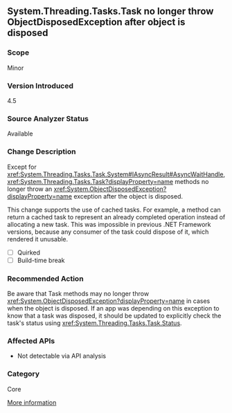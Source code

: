 ## System.Threading.Tasks.Task no longer throw ObjectDisposedException after object is disposed

### Scope
Minor

### Version Introduced
4.5

### Source Analyzer Status
Available

### Change Description

Except for
<xref:System.Threading.Tasks.Task.System#IAsyncResult#AsyncWaitHandle>,
<xref:System.Threading.Tasks.Task?displayProperty=name> methods no longer throw
an <xref:System.ObjectDisposedException?displayProperty=name> exception after
the object is disposed.

This change supports the use of cached tasks. For example, a method can return a
cached task to represent an already completed operation instead of allocating a
new task. This was impossible in previous .NET Framework versions, because any
consumer of the task could dispose of it, which rendered it unusable.

- [ ] Quirked
- [ ] Build-time break

### Recommended Action

Be aware that Task methods may no longer throw
<xref:System.ObjectDisposedException?displayProperty=name> in cases when the
object is disposed. If an app was depending on this exception to know that a
task was disposed, it should be updated to explicitly check the task's status
using <xref:System.Threading.Tasks.Task.Status>.

### Affected APIs
* Not detectable via API analysis

### Category
Core

[More information](https://msdn.microsoft.com/en-us/library/hh367887(v=vs.110).aspx#core)

<!-- breaking change id: 39 -->
